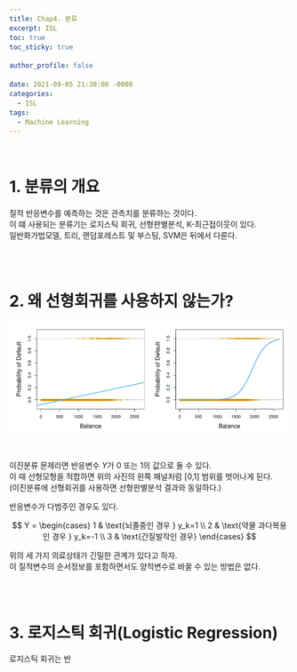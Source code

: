 ```yaml
---
title: Chap4. 분류
excerpt: ISL 
toc: true
toc_sticky: true

author_profile: false

date: 2021-09-05 21:30:00 -0000
categories: 
  - ISL 
tags:
  - Machine Learning
---
```


<br>

# 1. 분류의 개요 

질적 반응변수를 예측하는 것은 관측치를 분류하는 것이다. <br>
이 떄 사용되는 분류기는 로지스틱 회귀, 선형판별분석, K-최근접이웃이 있다. <br>
일반화가법모델, 트리, 랜덤포레스트 및 부스팅, SVM은 뒤에서 다룬다.

<br>
<br>

# 2. 왜 선형회귀를 사용하지 않는가?

![](2021-09-05-22-11-12.png)

<br>

이진분류 문제라면 반응변수 $Y$가 0 또는 1의 값으로 둘 수 있다. <br>
이 때 선형모형을 적합하면 위의 사진의 왼쪽 패널처럼 [0,1] 범위를 벗어나게 된다. <br>
(이진분류에 선형회귀를 사용하면 선형판별분석 결과와 동일하다.) <br>

반응변수가 다범주인 경우도 있다. <br>

$$
Y =
\begin{cases}
    1 & \text{뇌졸중인 경우 }  y_k=1 \\
    2 & \text{약물 과다복용인 경우 }  y_k=-1 \\
	3 & \text{간질발작인 경우} 
\end{cases}
$$

위의 세 가지 의료상태가 긴밀한 관계가 있다고 하자. <br>
이 질적변수의 순서정보를 포함하면서도 양적변수로 바꿀 수 있는 방법은 없다.

<br>
<br>

# 3. 로지스틱 회귀(Logistic Regression)

로지스틱 회귀는 반
































